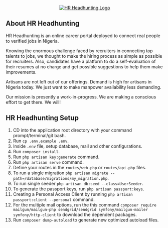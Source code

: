 <p align="center"><a href="https://hrheadhunting.com/" target="_blank"><img alt="HR Headhunting Logo" src="https://hrheadhunting.com/Content/images/Logo_hit_50x50.png" /></a></p>

## About HR Headhunting

HR Headhunting is an online career portal deployed to connect real people to verified jobs in Nigeria.

Knowing the enormous challenge faced by recruiters in connecting top talents to jobs, we thought to make the hiring process as simple as possible for recruiters. Also, candidates have a platform to do a self-evaluation of their resumes at no charge and get possible suggestions to help them make improvements.

Artisans are not left out of our offerings. Demand is high for artisans in Nigeria today. We just want to make manpower availability less demanding.

Our mission is presently a work-in-progress. We are making a conscious effort to get there. We will!

## HR Headhunting Setup

1. CD into the application root directory with your command prompt/terminal/git bash.
2. Run `cp .env.example .env`.
3. Inside `.env` file, setup database, mail and other configurations.
4. Run `composer install`.
5. Run `php artisan key:generate` command.
6. Run `php artisan serve` command.
7. Define your routes in the `routes/web.php` or `routes/api.php` files.
8. To run a single migration `php artisan migrate --path=/database/migrations/my_migration.php`.
9.  To run single seeder `php artisan db:seed --class=UserSeeder`.
10. To generate the passport keys, run `php artisan passport:keys`.
11. Creating a Personal Access Client by running `php artisan passport:client --personal` command.
12. For the multiple mail options, run the this command `composer require mailgun/mailgun-php sendgrid/sendgrid symfony/mailgun-mailer symfony/http-client` to download the dependent packages.
13. Run `composer dump-autoload` to generate new optimized autoload files.
<!-- 14. Set providers constants in `.env` and `config/constants.php` files. -->
